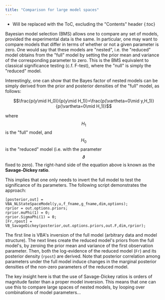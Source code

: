 ```yaml
---
title: "Comparison for large model spaces"
---
```

* Will be replaced with the ToC, excluding the "Contents" header
{:toc}

Bayesian model selection (BMS) allows one to compare any set of models, provided the experimental data is the same. In particular, one may want to compare models that differ in terms of whether or not a given parameter is zero. One would say that these models are "nested", i.e. the "reduced" model obtains from the "full" model by setting the prior mean and variance of the corresponding parameter to zero. This is the BMS equivalent to classical significance testing (c.f. F-test), where the "null" is simply the "reduced" model.

Interestingly, one can show that the Bayes factor of nested models can be simply derived from the prior and posterior densities of the "full" model, as follows:

$$\frac{p(y\mid H_0)}{p(y\mid H_1)}=\frac{p(\vartheta=0\mid y,H_1)}{p(\vartheta=0\mid H_1)}$$

where $$H_1$$ is the "full" model, and $$H_0$$ is the "reduced" model (i.e. with the parameter $$\vartheta$$ fixed to zero). The right-hand side of the equation above is known as the **Savage-Dickey ratio**.

This implies that one only needs to invert the full model to test the significance of its parameters. The following script demonstrates the approach:

```
[posterior,out] = VBA_NLStateSpaceModel(y,u,f_fname,g_fname,dim,options);
rprior = out.options.priors;
rprior.muPhi(1) = 0;
rprior.SigmaPhi(1) = 0;
[Fr,rpost] = VB_SavageDickey(posterior,out.options.priors,out.F,dim,rprior);
```

The first line is VBA's inversion of the full model (arbitrary data and model structure). The next lines create the reduced model's priors from the full model's, by zeroing the prior mean and variance of the first observation parameter. Then, both the log-evidence of the reduced model (`Fr`) and its posterior density (`rpost`) are derived. Note that posterior correlation among parameters under the full model induce changes in the marginal posterior densities of the non-zero parameters of the reduced model.

The key insight here is that the use of Savage-Dickey ratios is orders of magnitude faster than a proper model inversion. This means that one can use this to compare large spaces of nested models, by looping over combinations of model parameters...

